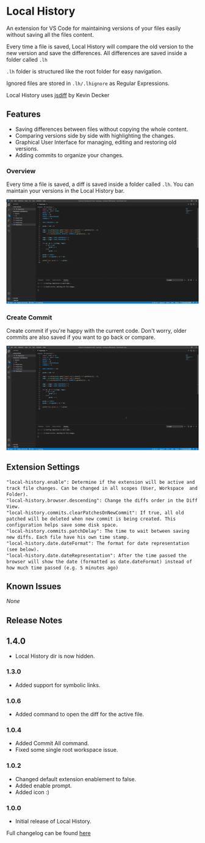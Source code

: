# Local History

An extension for VS Code for maintaining versions of your files easily without saving all the files content.


Every time a file is saved, Local History will compare the old version to the new version and save the differences.
All differences are saved inside a folder called `.lh`

`.lh` folder is structured like the root folder for easy navigation.

Ignored files are stored in `.lh/.lhignore` as Regular Expressions. 


Local History uses [jsdiff](https://github.com/kpdecker/jsdiff) by Kevin Decker

## Features

- Saving differences between files without copying the whole content.
- Comparing versions side by side with highlighting the changes.
- Graphical User Interface for managing, editing and restoring old versions.
- Adding commits to organize your changes.

### Overview

Every time a file is saved, a diff is saved inside a folder called `.lh`.
You can maintain your versions in the Local History bar.

![Overview](https://raw.githubusercontent.com/xpodev/local-history/main/media/overview.gif)

### Create Commit

Create commit if you're happy with the current code.
Don't worry, older commits are also saved if you want to go back or compare.

![Create Commit](https://raw.githubusercontent.com/xpodev/local-history/main/media/create-commit.gif)


## Extension Settings

```
"local-history.enable": Determine if the extension will be active and track file changes. Can be changed in all scopes (User, Workspace  and Folder).
"local-history.browser.descending": Change the diffs order in the Diff View. 
"local-history.commits.clearPatchesOnNewCommit": If true, all old patched will be deleted when new commit is being created. This configuration helps save some disk space. 
"local-history.commits.patchDelay": The time to wait between saving new diffs. Each file have his own time stamp.
"local-history.date.dateFormat": The format for date representation (see below). 
"local-history.date.dateRepresentation": After the time passed the browser will show the date (formatted as date.dateFormat) instead of how much time passed (e.g. 5 minutes ago)
```

## Known Issues

_None_

## Release Notes

## 1.4.0
- Local History dir is now hidden.

### 1.3.0
- Added support for symbolic links.

### 1.0.6
- Added command to open the diff for the active file.

### 1.0.4
- Added Commit All command.
- Fixed some single root workspace issue.

### 1.0.2
- Changed default extension enablement to false.
- Added enable prompt.
- Added icon :)

### 1.0.0
- Initial release of Local History.

Full changelog can be found [here](https://github.com/xpodev/local-history/blob/main/CHANGELOG.md)
